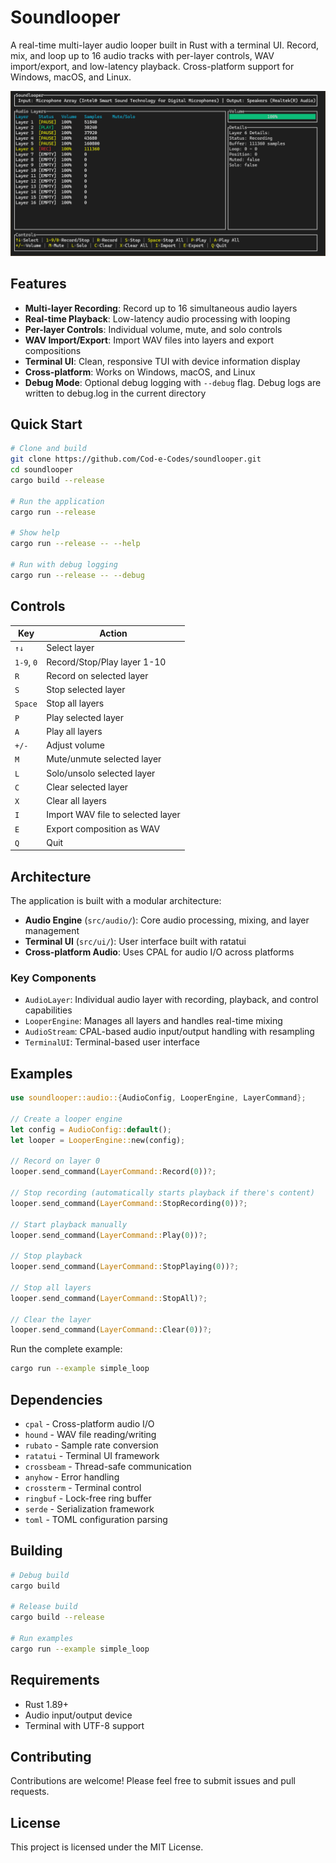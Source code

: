 # Soundlooper

A real-time multi-layer audio looper built in Rust with a terminal UI. Record, mix, and loop up to 16 audio tracks with per-layer controls, WAV import/export, and low-latency playback. Cross-platform support for Windows, macOS, and Linux.

![Soundlooper Screenshot](assets/screenshot.png)

## Features

- **Multi-layer Recording**: Record up to 16 simultaneous audio layers
- **Real-time Playback**: Low-latency audio processing with looping
- **Per-layer Controls**: Individual volume, mute, and solo controls
- **WAV Import/Export**: Import WAV files into layers and export compositions
- **Terminal UI**: Clean, responsive TUI with device information display
- **Cross-platform**: Works on Windows, macOS, and Linux
- **Debug Mode**: Optional debug logging with `--debug` flag. Debug logs are written to debug.log in the current directory

## Quick Start

```bash
# Clone and build
git clone https://github.com/Cod-e-Codes/soundlooper.git
cd soundlooper
cargo build --release

# Run the application
cargo run --release

# Show help
cargo run --release -- --help

# Run with debug logging
cargo run --release -- --debug
```

## Controls

| Key | Action |
|-----|--------|
| `↑↓` | Select layer |
| `1-9`, `0` | Record/Stop/Play layer 1-10 |
| `R` | Record on selected layer |
| `S` | Stop selected layer |
| `Space` | Stop all layers |
| `P` | Play selected layer |
| `A` | Play all layers |
| `+/-` | Adjust volume |
| `M` | Mute/unmute selected layer |
| `L` | Solo/unsolo selected layer |
| `C` | Clear selected layer |
| `X` | Clear all layers |
| `I` | Import WAV file to selected layer |
| `E` | Export composition as WAV |
| `Q` | Quit |

## Architecture

The application is built with a modular architecture:

- **Audio Engine** (`src/audio/`): Core audio processing, mixing, and layer management
- **Terminal UI** (`src/ui/`): User interface built with ratatui
- **Cross-platform Audio**: Uses CPAL for audio I/O across platforms

### Key Components

- `AudioLayer`: Individual audio layer with recording, playback, and control capabilities
- `LooperEngine`: Manages all layers and handles real-time mixing
- `AudioStream`: CPAL-based audio input/output handling with resampling
- `TerminalUI`: Terminal-based user interface

## Examples

```rust
use soundlooper::audio::{AudioConfig, LooperEngine, LayerCommand};

// Create a looper engine
let config = AudioConfig::default();
let looper = LooperEngine::new(config);

// Record on layer 0
looper.send_command(LayerCommand::Record(0))?;

// Stop recording (automatically starts playback if there's content)
looper.send_command(LayerCommand::StopRecording(0))?;

// Start playback manually
looper.send_command(LayerCommand::Play(0))?;

// Stop playback
looper.send_command(LayerCommand::StopPlaying(0))?;

// Stop all layers
looper.send_command(LayerCommand::StopAll)?;

// Clear the layer
looper.send_command(LayerCommand::Clear(0))?;
```

Run the complete example:
```bash
cargo run --example simple_loop
```

## Dependencies

- `cpal` - Cross-platform audio I/O
- `hound` - WAV file reading/writing
- `rubato` - Sample rate conversion
- `ratatui` - Terminal UI framework
- `crossbeam` - Thread-safe communication
- `anyhow` - Error handling
- `crossterm` - Terminal control
- `ringbuf` - Lock-free ring buffer
- `serde` - Serialization framework
- `toml` - TOML configuration parsing

## Building

```bash
# Debug build
cargo build

# Release build
cargo build --release

# Run examples
cargo run --example simple_loop
```

## Requirements

- Rust 1.89+
- Audio input/output device
- Terminal with UTF-8 support

## Contributing

Contributions are welcome! Please feel free to submit issues and pull requests.

## License

This project is licensed under the MIT License.